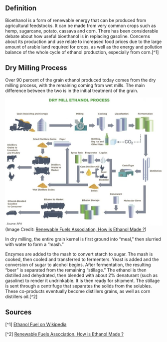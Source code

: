 ## Definition

Bioethanol is a form of renewable energy that can be produced from agricultural feedstocks. 
It can be made from very common crops such as hemp, sugarcane, potato, cassava and corn. 
There has been considerable debate about how useful bioethanol is in replacing gasoline. 
Concerns about its production and use relate to increased food prices due to the large amount of arable land 
required for crops, as well as the energy and pollution balance of the whole cycle of ethanol production, 
especially from corn.[^1]

## Dry Milling Process

Over 90 percent of the grain ethanol produced today comes from the dry milling process, with the remaining coming 
from wet mills. The main difference between the two is in the initial treatment of the grain.

![](drymill.jpg)
(Image Credit: 
[Renewable Fuels Association, How is Ethanol Made ?](https://ethanolrfa.org/ethanol-101/how-is-ethanol-made))

In dry milling, the entire grain kernel is first ground into “meal,” then slurried with water to form a “mash.”

Enzymes are added to the mash to convert starch to sugar. The mash is cooked, then cooled and transferred to 
fermenters. Yeast is added and the conversion of sugar to alcohol begins. After fermentation, 
the resulting “beer” is separated from the remaining “stillage.” The ethanol is then distilled and dehydrated, 
then blended with about 2% denaturant (such as gasoline) to render it undrinkable. It is then ready for shipment.
The stillage is sent through a centrifuge that separates the solids from the solubles. 
These co-products eventually become distillers grains, as well as corn distillers oil.[^2]

## Sources

[^1] [Ethanol Fuel on Wikipedia](https://en.wikipedia.org/wiki/Ethanol_fuel)

[^2] [Renewable Fuels Association, How is Ethanol Made ?](https://ethanolrfa.org/ethanol-101/how-is-ethanol-made)